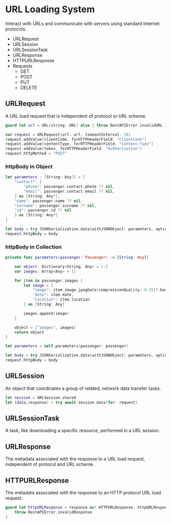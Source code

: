 # URL Loading System
Interact with URLs and communicate with servers using standard Internet protocols.

- URLRequest
- URLSession
- URLSessionTask
- URLResponse
- HTTPURLResponse
- Requests
  - GET
  - POST
  - PUT
  - DELETE

## URLRequest
A URL load request that is independent of protocol or URL scheme.
```swift
guard let url = URL(string: URL) else { throw RestAPIError.invalidURL }

var request = URLRequest(url: url, timeoutInterval: 10)
request.addValue(clientCode, forHTTPHeaderField: "ClientCode")
request.addValue(contentType, forHTTPHeaderField: "Content-Type")
request.addValue(token, forHTTPHeaderField: "Authorization")
request.httpMethod = "POST"
```

### httpBody in Object
```swift
let parameters : [String: Any?] = [
    "contact": [
        "phone": passenger.contact.phone ?? nil,
        "email": passenger.contact.email ?? nil,
    ] as [String: Any?],
    "name": passenger.name ?? nil,
    "surname": passenger.surname ?? nil,
    "id": passenger.id ?? nil
    ] as [String: Any?]
]  
```
```swift
let body = try JSONSerialization.data(withJSONObject: parameters, options: [.prettyPrinted, .withoutEscapingSlashes])
request.httpBody = body 
```

### httpBody in Collection
```swift
private func parameters(passenger: Passenger) -> [String: Any]{

    var object: Dictionary<String, Any> = [:]
    var images: Array<Any> = []

    for item in passenger.images {
        let image = [
            "image": item.image.jpegData(compressionQuality: 0.25)?.base64EncodedString(),
            "date": item.date,
            "location": item.location
        ] as [String: Any]

        images.append(image)
    }

    object = ["images", images]
    return object
}
```
```swift
let parameters = self.parameters(passenger: passenger)

let body = try JSONSerialization.data(withJSONObject: parameters, options: [.prettyPrinted, .withoutEscapingSlashes])
request.httpBody = body
```

## URLSession
An object that coordinates a group of related, network data transfer tasks.
```swift
let session = URLSession.shared
let (data,response) = try await session.data(for: request)
```

## URLSessionTask
A task, like downloading a specific resource, performed in a URL session.



## URLResponse
The metadata associated with the response to a URL load request, independent of protocol and URL scheme.

## HTTPURLResponse
The metadata associated with the response to an HTTP protocol URL load request.
```swift
guard let httpURLResponse = response as? HTTPURLResponse, httpURLResponse.statusCode == 201 else {
    throw RestAPIError.invalidResponse
}
```
